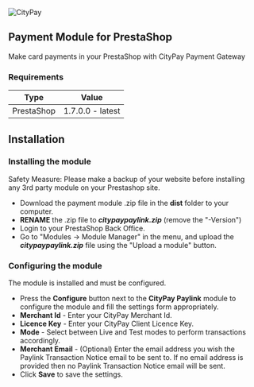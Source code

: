 ![CityPay](https://citypay.com/static/img/logo-x500.png)

## Payment Module for PrestaShop

Make card payments in your PrestaShop with CityPay Payment Gateway

### Requirements

Type       | Value
---------- | ------------------
PrestaShop | 1.7.0.0 - latest


## Installation

### Installing the module

Safety Measure: Please make a backup of your website before installing any 3rd party module on your Prestashop site.

*   Download the payment module .zip file in the **dist** folder to your computer.
*   **RENAME** the .zip file to ***citypaypaylink.zip*** (remove the "-Version")
*   Login to your PrestaShop Back Office.
*   Go to "Modules -> Module Manager" in the menu, and upload the ***citypaypaylink.zip*** file using the "Upload a module" button.


### Configuring the module

The module is installed and must be configured.

*  Press the __Configure__ button next to the __CityPay Paylink__ module to configure the module and fill the settings form appropriately.
* __Merchant Id__ - Enter your CityPay Merchant Id.
* __Licence Key__ - Enter your CityPay Client Licence Key.
* __Mode__ - Select between Live and Test modes to perform transactions accordingly.
* __Merchant Email__ - (Optional) Enter the email address you wish the Paylink Transaction Notice email to be sent to.
 If no email address is provided then no Paylink Transaction Notice email will be sent.
* Click __Save__ to save the settings.
